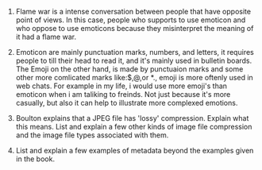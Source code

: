 1. Flame war is a intense conversation between people that have opposite point of views. In this case, people who supports to use emoticon and who oppose to use emoticons because they misinterpret the meaning of it had a flame war. 

2. Emoticon are mainly punctuation marks, numbers, and letters, it requires people to till their head to read it, and it's mainly used in bulletin boards. The Emoji on the other hand, is made by punctuaion marks and some other more comlicated marks like:$,@,or *., emoji is more oftenly used in web chats. For example in my life, i would use more emoji's than emoticon when i am taliking to freinds. Not just because it's more casually, but also it can help to illustrate more complexed emotions. 

3. Boulton explains that a JPEG file has 'lossy' compression. Explain what this means. List and explain a few other kinds of image file compression and the image file types associated with them.

4. List and explain a few examples of metadata beyond the examples given in the book.
